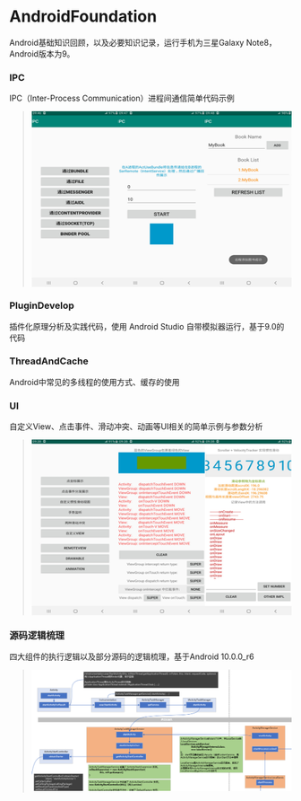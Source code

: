 # AndroidFoundation
Android基础知识回顾，以及必要知识记录，运行手机为三星Galaxy Note8，Android版本为9。
### IPC
IPC（Inter-Process Communication）进程间通信简单代码示例
> <img src="/0-Picture/IPC.jpg" alt="部分截图" width="500" height="313" align="center" />

### PluginDevelop
插件化原理分析及实践代码，使用 Android Studio 自带模拟器运行，基于9.0的代码

### ThreadAndCache
Android中常见的多线程的使用方式、缓存的使用

### UI
自定义View、点击事件、滑动冲突、动画等UI相关的简单示例与参数分析
> <img src="/0-Picture/UI.jpg" alt="部分截图" width="500" height="313" align="center" />

### 源码逻辑梳理
四大组件的执行逻辑以及部分源码的逻辑梳理，基于Android 10.0.0_r6
> ![UI](/0-Picture/Activity.png "Activity逻辑梳理截图")
